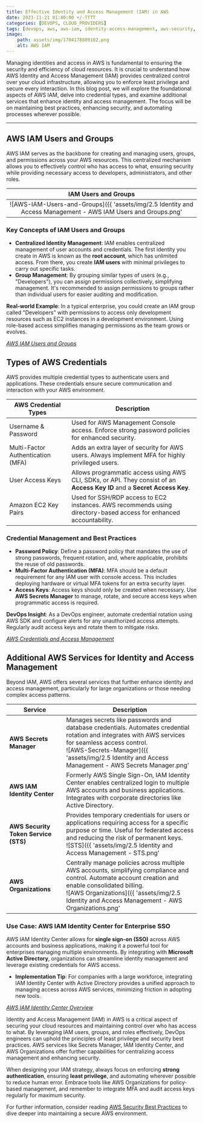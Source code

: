 ```yaml
---
title: Effective Identity and Access Management (IAM) in AWS 
date: 2023-11-21 01:40:00 +/-TTTT
categories: [DEVOPS, CLOUD_PROVIDERS]
tags: [devops, aws, aws-iam, identity-access-management, aws-security, cloud-credentials, devops-security]
image:
    path: assets/img/1704178889102.png
    alt: AWS IAM
---
```


Managing identities and access in AWS is fundamental to ensuring the security and efficiency of cloud resources. It is crucial to understand how AWS Identity and Access Management (IAM) provides centralized control over your cloud infrastructure, allowing you to enforce least privilege and secure every interaction. In this blog post, we will explore the foundational aspects of AWS IAM, delve into credential types, and examine additional services that enhance identity and access management. The focus will be on maintaining best practices, enhancing security, and automating processes wherever possible.

---

## AWS IAM Users and Groups

AWS IAM serves as the backbone for creating and managing users, groups, and permissions across your AWS resources. This centralized mechanism allows you to effectively control who has access to what, ensuring security while providing necessary access to developers, administrators, and other roles.

| **IAM Users and Groups** |
|:------------------:|
| ![AWS-IAM-Users-and-Groups]({{ 'assets/img/2.5 Identity and Access Management - AWS IAM Users and Groups.png' | relative_url }})  <br> _The image above shows how IAM groups may be used to organize users and specify permissions._ |

### Key Concepts of IAM Users and Groups
- **Centralized Identity Management**: IAM enables centralized management of user accounts and credentials. The first identity you create in AWS is known as the **root account**, which has unlimited access. From there, you create **IAM users** with minimal privileges to carry out specific tasks.
- **Group Management**: By grouping similar types of users (e.g., "Developers"), you can assign permissions collectively, simplifying management. It's recommended to assign permissions to groups rather than individual users for easier auditing and modification.

**Real-world Example**: In a typical enterprise, you could create an IAM group called "Developers" with permissions to access only development resources such as EC2 instances in a development environment. Using role-based access simplifies managing permissions as the team grows or evolves.

*[AWS IAM Users and Groups](https://docs.aws.amazon.com/IAM/latest/UserGuide/introduction.html)*

## Types of AWS Credentials

AWS provides multiple credential types to authenticate users and applications. These credentials ensure secure communication and interaction with your AWS environment.

| **AWS Credential Types** | Description |
|--------------|------------|
| Username & Password | Used for AWS Management Console access. Enforce strong password policies for enhanced security. |
| Multi-Factor Authentication (MFA) | Adds an extra layer of security for AWS users. Always implement MFA for highly privileged users. |
| User Access Keys | Allows programmatic access using AWS CLI, SDKs, or API. They consist of an **Access Key ID** and a **Secret Access Key**. |
| Amazon EC2 Key Pairs | Used for SSH/RDP access to EC2 instances. AWS recommends using directory-based access for enhanced accountability. |

### Credential Management and Best Practices
- **Password Policy**: Define a password policy that mandates the use of strong passwords, frequent rotation, and, where applicable, prohibits the reuse of old passwords.
- **Multi-Factor Authentication (MFA)**: MFA should be a default requirement for any IAM user with console access. This includes deploying hardware or virtual MFA tokens for an extra security layer.
- **Access Keys**: Access keys should only be created when necessary. Use **AWS Secrets Manager** to manage, rotate, and secure access keys when programmatic access is required.

**DevOps Insight**: As a DevOps engineer, automate credential rotation using AWS SDK and configure alerts for any unauthorized access attempts. Regularly audit access keys and rotate them to mitigate risks.

*[AWS Credentials and Access Management](https://aws.amazon.com/iam/)*

## Additional AWS Services for Identity and Access Management

Beyond IAM, AWS offers several services that further enhance identity and access management, particularly for large organizations or those needing complex access patterns.

| **Service** | **Description** |
|-------------|-----------------|
| **AWS Secrets Manager** | Manages secrets like passwords and database credentials. Automates credential rotation and integrates with AWS services for seamless access control. <br> ![AWS-Secrets-Manager]({{ 'assets/img/2.5 Identity and Access Management - AWS Secrets Manager.png' | relative_url }}) |
| **AWS IAM Identity Center** | Formerly AWS Single Sign-On, IAM Identity Center enables centralized login to multiple AWS accounts and business applications. Integrates with corporate directories like Active Directory. |
| **AWS Security Token Service (STS)** | Provides temporary credentials for users or applications requiring access for a specific purpose or time. Useful for federated access and reducing the risk of permanent keys. <br> ![STS]({{ 'assets/img/2.5 Identity and Access Management - STS.png' | relative_url }}) |
| **AWS Organizations** | Centrally manage policies across multiple AWS accounts, simplifying compliance and control. Automate account creation and enable consolidated billing. <br> ![AWS Organizations]({{ 'assets/img/2.5 Identity and Access Management - AWS Organizations.png' | relative_url }}) |

### Use Case: AWS IAM Identity Center for Enterprise SSO
AWS IAM Identity Center allows for **single sign-on (SSO)** across AWS accounts and business applications, making it a powerful tool for enterprises managing multiple environments. By integrating with **Microsoft Active Directory**, organizations can streamline identity management and leverage existing credentials for AWS access.

- **Implementation Tip**: For companies with a large workforce, integrating IAM Identity Center with Active Directory provides a unified approach to managing access across AWS services, minimizing friction in adopting new tools.

*[AWS IAM Identity Center Overview](https://aws.amazon.com/singlesignon/)*

Identity and Access Management (IAM) in AWS is a critical aspect of securing your cloud resources and maintaining control over who has access to what. By leveraging IAM users, groups, and roles effectively, DevOps engineers can uphold the principles of least privilege and security best practices. AWS services like Secrets Manager, IAM Identity Center, and AWS Organizations offer further capabilities for centralizing access management and enhancing security.

When designing your IAM strategy, always focus on enforcing **strong authentication**, ensuring **least privilege**, and automating wherever possible to reduce human error. Embrace tools like AWS Organizations for policy-based management, and remember to integrate MFA and audit access keys regularly for maximum security.

For further information, consider reading [AWS Security Best Practices](https://aws.amazon.com/architecture/security-identity-compliance/) to dive deeper into maintaining a secure AWS environment.
